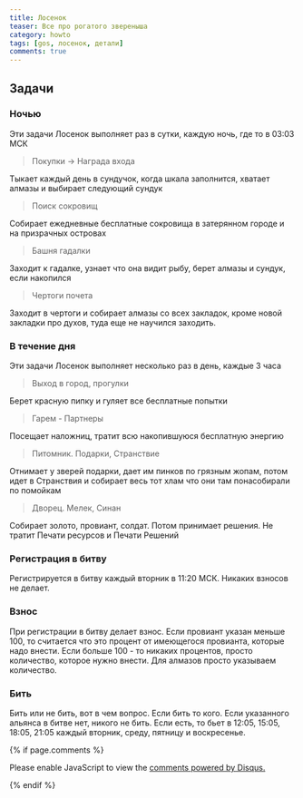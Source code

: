 ```yaml
---
title: Лосенок
teaser: Все про рогатого звереныша
category: howto
tags: [gos, лосенок, детали]
comments: true
---
```


## Задачи
### Ночью

Эти задачи Лосенок выполняет раз в сутки, каждую ночь, где то в 03:03 МСК
> Покупки -> Награда входа

Тыкает каждый день в сундучок, когда шкала заполнится, хватает алмазы и выбирает следующий сундук 

> Поиск сокровищ

Собирает ежедневные бесплатные сокровища в затерянном городе и на призрачных островах
 
> Башня гадалки

Заходит к гадалке, узнает что она видит рыбу, берет алмазы и сундук, если накопился 

> Чертоги почета

Заходит в чертоги и собирает алмазы со всех закладок, кроме новой закладки про духов, туда еще не научился заходить.

### В течение дня
Эти задачи Лосенок выполняет несколько раз в день, каждые 3 часа
> Выход в город, прогулки

Берет красную пипку и гуляет все бесплатные попытки

> Гарем - Партнеры

Посещает наложниц, тратит всю накопившуюся бесплатную энергию

> Питомник. Подарки, Странствие

Отнимает у зверей подарки, дает им пинков по грязным жопам, потом идет в Странствия и собирает весь тот хлам что они там понасобирали по помойкам

> Дворец. Мелек, Синан

Собирает золото, провиант, солдат. Потом принимает решения. Не тратит Печати ресурсов и Печати Решений

### Регистрация в битву
Регистрируется в битву каждый вторник в 11:20 МСК. Никаких взносов не делает.

### Взнос
При регистрации в битву делает взнос. Если провиант указан меньше 100, то считается что это процент от имеющегося провианта, которые надо внести. Если больше 100 - то никаких процентов, просто количество, которое нужно внести.
Для алмазов просто указываем количество.

### Бить
Бить или не бить, вот в чем вопрос. Если бить то кого. Если указанного альянса в битве нет, никого не бить. Если есть, то бьет в 12:05, 15:05, 18:05, 21:05 каждый вторник, среду, пятницу и воскресенье.


{% if page.comments %} 
<div id="disqus_thread"></div>
<script>

/**
*  RECOMMENDED CONFIGURATION VARIABLES: EDIT AND UNCOMMENT THE SECTION BELOW TO INSERT DYNAMIC VALUES FROM YOUR PLATFORM OR CMS.
*  LEARN WHY DEFINING THESE VARIABLES IS IMPORTANT: https://disqus.com/admin/universalcode/#configuration-variables*/
/*
var disqus_config = function () {
this.page.url = PAGE_URL;  // Replace PAGE_URL with your page's canonical URL variable
this.page.identifier = PAGE_IDENTIFIER; // Replace PAGE_IDENTIFIER with your page's unique identifier variable
};
*/
(function() { // DON'T EDIT BELOW THIS LINE
var d = document, s = d.createElement('script');
s.src = 'https://gos-1.disqus.com/embed.js';
s.setAttribute('data-timestamp', +new Date());
(d.head || d.body).appendChild(s);
})();
</script>
<noscript>Please enable JavaScript to view the <a href="https://disqus.com/?ref_noscript">comments powered by Disqus.</a></noscript>
                            
{% endif %}


 